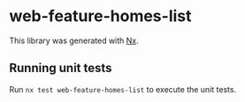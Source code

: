 # web-feature-homes-list

This library was generated with [Nx](https://nx.dev).

## Running unit tests

Run `nx test web-feature-homes-list` to execute the unit tests.
